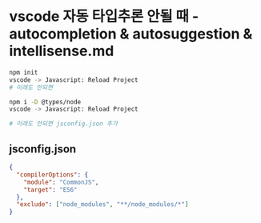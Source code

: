 # vscode 자동 타입추론 안될 때 - autocompletion & autosuggestion & intellisense.md

```sh
npm init
vscode -> Javascript: Reload Project
# 이래도 안되면

npm i -D @types/node
vscode -> Javascript: Reload Project

# 이래도 안되면 jsconfig.json 추가
```

## jsconfig.json

```json
{
  "compilerOptions": {
    "module": "CommonJS",
    "target": "ES6"
  },
  "exclude": ["node_modules", "**/node_modules/*"]
}
```
